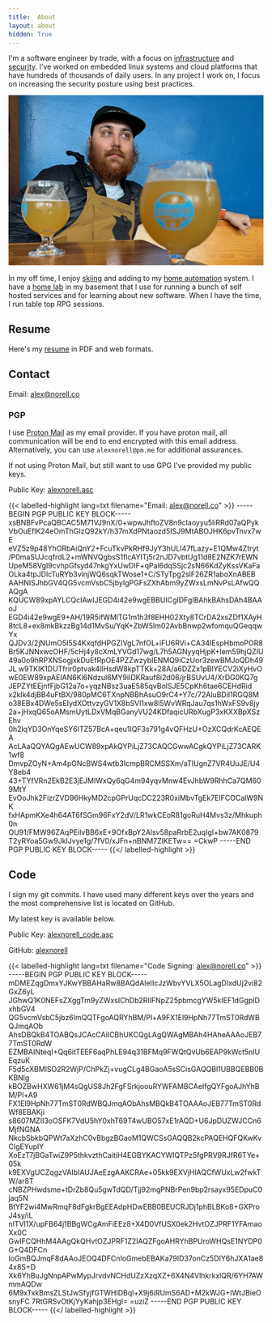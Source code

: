 ```yaml
---
title:  About
layout: about
hidden: True
---
```


I'm a software engineer by trade, with a focus on [infrastructure](/categories/infrastructure) and [security](/categories/security). I've worked on embedded linux systems and cloud platforms that have hundreds of thousands of daily users. In any project I work on, I focus on increasing the security posture using best practices.

![Alex and Beer](/images/hero.webp)

In my off time, I enjoy [skiing](/categories/skiing) and adding to my [home automation](/tags/home-automation/) system. I have a [home lab](/categories/homelab) in my basement that I use for running a bunch of self hosted services and for learning about new software. When I have the time, I run table top RPG sessions.

## Resume

Here's my [resume](/resume) in PDF and web formats.

## Contact

Email: [alex@norell.co](mailto:alex@norell.co)

### PGP

I use [Proton Mail](https://proton.me) as my email provider. If you have proton mail, all communication will be end to end encrypted with this email address. Alternatively, you can use `alexnorell@pm.me` for additional assurances.

If not using Proton Mail, but still want to use GPG I've provided my public keys.

Public Key: [alexnorell.asc](/alexnorell.asc)

{{< labelled-highlight lang=txt filename="Email: alex@norell.co" >}}
-----BEGIN PGP PUBLIC KEY BLOCK-----
xsBNBFvPcaQBCAC5M71VJ9nX/0+wpwJhftoZV8n9cIaoyyu5liRRd07aQPyk
VbOuEflK24eOmThGIzQ92kY/h37mXdPNtaozd5ISJ9MtABOJHK6pvTnvx7wE
eVZ5z9p48YhORbAiQnY2+FcuTkvPkRHf9JyY3hULI47fLazy+E1QMw4Ztryt
/P0maSUJcqfrdL2+mWNVQgbsS1flcAYITj5r2nJD7vbtUg11d8E2NZK7rEWN
UpeM58VgI9cvhpGfsyd47nkgYxUwDIF+qPal6dqSSjc2sN66KdZyKssVKaFa
OLka4tpJDlcTuRYb3vlnjWQ6sqkTWose1+C/STyTpg2slF26ZR1aboXnABEB
AAHNISJhbGV4QG5vcmVsbC5jbyIgPGFsZXhAbm9yZWxsLmNvPsLAfwQQAQgA
KQUCW89xpAYLCQcIAwIJEGD4i42e9wgEBBUICgIDFgIBAhkBAhsDAh4BAAoJ
EGD4i42e9wgE9+AH/19R5ifWMlTG1m1h3f8EHH02Xty8TCrDA2xsZDf1XAyH
8tcL8+ex8mkBkzzBg14d1MvSu/YqK+ZbW5Im02AvbBnwp2wfomquQGeqqwYx
QJDv3/2jNUmO5I5S4KxqfdHPGZIVgL7nfOL+iFU6RVi+CA34IEspHbmoPOR8
Br5KJNNxwcOHF/5cHj4y8cXmLYVGd17wg/L7h5AGNyyqHjpK+Iem59hjQZIU
49a0o9hRPXNSogjxkDuEfRpOE4PZZwzybIENMQ9iCzUor3zewBMJoQDh49JL
w9TKIK1DUTfrir0ptvak4llHsdW8kpTTKk+28A/a6DZZx1pBlYECV2iXyHvO
wE0EW89xpAEIAN6Kl6Ndzul6MY9iIDKRauf8i2d06/jrBSUvU4/XrDG0KQ7g
JEPZYtEEjnfFjbG12a7o+yqzNBsz3uaE585qvBolSJE5CpKh6tae6CEHdRid
x2klk4djBB4uFtBX/980pMC6TXnpNBBhAsuO9rC4+Y7c/72AluBDiI1RGQ8M
o38EBx4DWe5sEIydXOttvzyGV1X8bSVl1xw8l5WvWRqJau7qs1hWxFS9v8jy
2a+jHxqQ65oAMsmUytLDxVMqBGanyVU24KDfaqicURbXugP3xKXXBpXSzEhv
0h2lqYD3OnYqeSY6ITZ57BcA+qeu1IQF3s791g4vQFHzU+OzXCQdrKcAEQEA
AcLAaQQYAQgAEwUCW89xpAkQYPiLjZ73CAQCGwwACgkQYPiLjZ73CARK1wf8
DmvpZOyN+Am4pGNcBWS4wtb3IcmpBRCMSSXm/aTIUgnZ7VR4UuJE/U4Y8eb4
43+TYfVRn2EkB2E3jEJMIWxQy6qG4m94yqvMnw4EvJhbW9RhhCa7QM609MtY
EvOoJhk2FizrZVD96HkyMD2cpGPrUqcDC223R0xiMbvTgEk7EIFCOCalW9NK
fxHApmKXe4h64AT6fSGm96FxY2dV/LR1wkCEoR81goRuH4Mvs3z/Mhkuph0n
OU91/FMW96ZAqPEilvBB6xE+9OfxBpY2Alsv58paRrbE2uqIgI+bw7AK0879
T2yRYoa5Gw9JkIJvye1g/7fV0/xJFn+nBNM7ZlKETw==
=CkwP
-----END PGP PUBLIC KEY BLOCK-----
{{</ labelled-highlight >}}

## Code

I sign my git commits. I have used many different keys over the years and the most comprehensive list is located on GitHub.

My latest key is available below.

Public Key: [alexnorell_code.asc](/alexnorell_code.asc)

GitHub: [alexnorell](https://github.com/alexnorell.gpg)

{{< labelled-highlight lang=txt filename="Code Signing: alex@norell.co" >}}
-----BEGIN PGP PUBLIC KEY BLOCK-----
mDMEZqgDmxYJKwYBBAHaRw8BAQdAleIIcJzWbvYVLX5OLagDIxdUj2vi82GxZ6yL
JGhwQ1K0NEFsZXggTm9yZWxsIChDb2RlIFNpZ25pbmcgYW5kIEF1dGgpIDxhbGV4
QG5vcmVsbC5jbz6ImQQTFgoAQRYhBM/Pl+A9FX1El9HpNh77TmST0RdWBQJmqAOb
AhsDBQkB4TOABQsJCAcCAiICBhUKCQgLAgQWAgMBAh4HAheAAAoJEB77TmST0RdW
EZMBAINteqI+Qq6itTEEF6aqPhLE94q31BFMq9FWQtQvUb6EAP9kWct5nIUEqzuK
F5d5cXBMlSO2R2WjP/ChPkZj+vugCLg4BGaoA5sSCisGAQQBl1UBBQEBB0BKBNlg
kBOZBwHXW61jM4sQgUS8Jh2FgFSrkjoouRYWFAMBCAeIfgQYFgoAJhYhBM/Pl+A9
FX1El9HpNh77TmST0RdWBQJmqAObAhsMBQkB4TOAAAoJEB77TmST0RdWf8EBAKji
s8607MZII3oOSFK7VdU5hY0xhT69T4wUBO57xE1rAQD+U6JpDUZWJCCn6MjfNGNA
NkcbSbkbQPWt7aXzhC0vBbgzBGaoM1QWCSsGAQQB2kcPAQEHQFQKwKvCIgEYuplY
XoEzT7jBGaTwiZ9P5thkvzthCaitiH4EGBYKACYWIQTPz5fgPRV9RJfR6TYe+05k
k9EXVgUCZqgzVAIbIAUJAeEzgAAKCRAe+05kk9EXVjHlAQCfWUxLw2fwkTW/ar8T
cNBZPHwdsme+tDrZb8Qu5gwTdQD/Tjj92mgPNBrPen9bp2rsayx95EDpuC0jaq5N
BtYF2wi4MwRmqF8dFgkrBgEEAdpHDwEBB0BEUCRJDj1phBLBKo8+GXProJ4sy/iL
nlTVI1X/upFB64j1BBgWCgAmFiEEz8+X4D0VfUSX0ek2HvtOZJPRF1YFAmaoXx0C
GwIFCQHhM4AAgQkQHvtOZJPRF1Z2IAQZFgoAHRYhBPUroWHQsE1NYDP0G+Q4DFCn
IoGmBQJmqF8dAAoJEOQ4DFCnIoGmebEBAKa79ID37onCz5DIY6hJXA1ae84x8S+D
Xk6YhBuJgNnpAPwMypJrvdvNCHdUZzXzqXZ+6X4N4VlhkrkxlQR/6YH7AWmmAQDw
6M9xTxkBmsZLStJwSfyjfGTWHIDBql+X9j6iRUmS6AD+M2kWJG+IWtJBieOsnyFC
7RtGRSvOtKjYyKahjp3EHgI=
=uziZ
-----END PGP PUBLIC KEY BLOCK-----
{{</ labelled-highlight >}}
